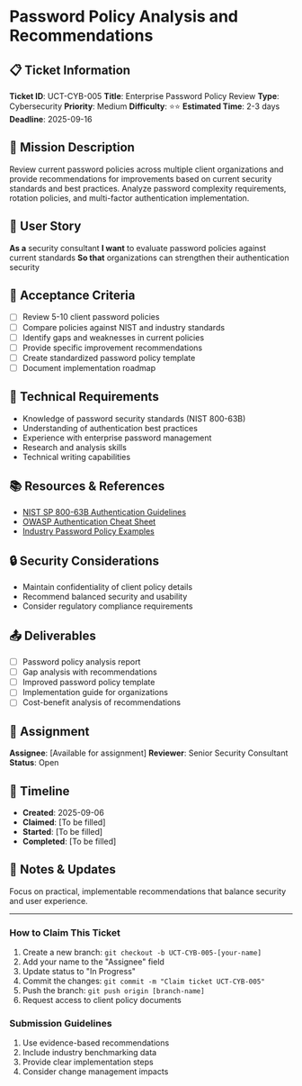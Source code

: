 # Password Policy Analysis and Recommendations

## 📋 Ticket Information

**Ticket ID**: UCT-CYB-005
**Title**: Enterprise Password Policy Review
**Type**: Cybersecurity
**Priority**: Medium
**Difficulty**: ⭐⭐
**Estimated Time**: 2-3 days
**Deadline**: 2025-09-16

## 🎯 Mission Description

Review current password policies across multiple client organizations and provide recommendations for improvements based on current security standards and best practices. Analyze password complexity requirements, rotation policies, and multi-factor authentication implementation.

## 👤 User Story

**As a** security consultant
**I want** to evaluate password policies against current standards
**So that** organizations can strengthen their authentication security

## 📝 Acceptance Criteria

- [ ] Review 5-10 client password policies
- [ ] Compare policies against NIST and industry standards
- [ ] Identify gaps and weaknesses in current policies
- [ ] Provide specific improvement recommendations
- [ ] Create standardized password policy template
- [ ] Document implementation roadmap

## 🔧 Technical Requirements

- Knowledge of password security standards (NIST 800-63B)
- Understanding of authentication best practices
- Experience with enterprise password management
- Research and analysis skills
- Technical writing capabilities

## 📚 Resources & References

- [NIST SP 800-63B Authentication Guidelines](https://csrc.nist.gov/publications/detail/sp/800-63b/final)
- [OWASP Authentication Cheat Sheet](https://owasp.org/www-project-cheat-sheets/cheatsheets/Authentication_Cheat_Sheet.html)
- [Industry Password Policy Examples](various-sources)

## 🔒 Security Considerations

- Maintain confidentiality of client policy details
- Recommend balanced security and usability
- Consider regulatory compliance requirements

## 📤 Deliverables

- [ ] Password policy analysis report
- [ ] Gap analysis with recommendations
- [ ] Improved password policy template
- [ ] Implementation guide for organizations
- [ ] Cost-benefit analysis of recommendations

## 👥 Assignment

**Assignee**: [Available for assignment]
**Reviewer**: Senior Security Consultant
**Status**: Open

## 📅 Timeline

- **Created**: 2025-09-06
- **Claimed**: [To be filled]
- **Started**: [To be filled]
- **Completed**: [To be filled]

## 💬 Notes & Updates

Focus on practical, implementable recommendations that balance security and user experience.

---

### How to Claim This Ticket

1. Create a new branch: `git checkout -b UCT-CYB-005-[your-name]`
2. Add your name to the "Assignee" field
3. Update status to "In Progress"
4. Commit the changes: `git commit -m "Claim ticket UCT-CYB-005"`
5. Push the branch: `git push origin [branch-name]`
6. Request access to client policy documents

### Submission Guidelines

1. Use evidence-based recommendations
2. Include industry benchmarking data
3. Provide clear implementation steps
4. Consider change management impacts
